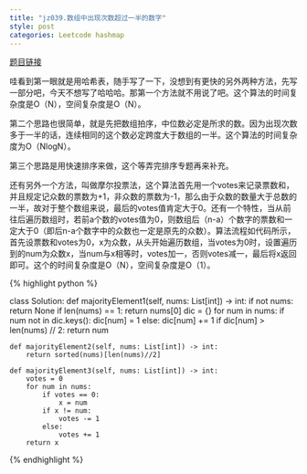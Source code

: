 ```yaml
---
title: "jz039.数组中出现次数超过一半的数字"
style: post
categories: Leetcode hashmap
---
```


[题目链接](https://leetcode-cn.com/problems/shu-zu-zhong-chu-xian-ci-shu-chao-guo-yi-ban-de-shu-zi-lcof/)

哇看到第一眼就是用哈希表，随手写了一下，没想到有更快的另外两种方法，先写一部分吧，今天不想写了哈哈哈。那第一个方法就不用说了吧。这个算法的时间复杂度是O（N），空间复杂度是O（N）。

第二个思路也很简单，就是先把数组拍序，中位数必定是所求的数。因为出现次数多于一半的话，连续相同的这个数必定跨度大于数组的一半。这个算法的时间复杂度为O（NlogN）。

第三个思路是用快速排序来做，这个等弄完排序专题再来补充。

还有另外一个方法，叫做摩尔投票法，这个算法首先用一个votes来记录票数和，并且规定记众数的票数为+1，非众数的票数为-1，那么由于众数的数量大于总数的一半，故对于整个数组来说，最后的votes值肯定大于0。还有一个特性，当从前往后遍历数组时，若前a个数的votes值为0，则数组后（n-a）个数字的票数和一定大于0（即后n-a个数字中的众数也一定是原先的众数）。算法流程如代码所示，首先设票数和votes为0，x为众数，从头开始遍历数组，当votes为0时，设置遍历到的num为众数x，当num与x相等时，votes加一，否则votes减一，最后将x返回即可。这个的时间复杂度是O（N），空间复杂度是O（1）。

{% highlight python %}

class Solution:
    def majorityElement1(self, nums: List[int]) -> int:
        if not nums:
            return None
        if len(nums) == 1:
            return nums[0]
        dic = {}
        for num in nums:
            if num not in dic.keys():
                dic[num] = 1
            else:
                dic[num] += 1
                if dic[num] > len(nums) // 2:
                    return num

    def majorityElement2(self, nums: List[int]) -> int:
        return sorted(nums)[len(nums)//2]

    def majorityElement3(self, nums: List[int]) -> int:
        votes = 0
        for num in nums:
            if votes == 0:
                x = num
            if x != num:
                votes -= 1
            else:
                votes += 1
        return x

{% endhighlight %}

